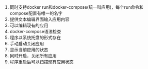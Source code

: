 1. 同时支持docker run和docker-compose(统一叫应用)，每个run命令和compose配置有唯一的名字
2. 提供文本编辑界面输入应用内容
3. 可以编辑现有的应用
4. docker-compose语法检查
5. 程序以系统托盘的形式存在
6. 手动启动关闭应用
7. 显示当前应用的状态
8. 同时开启，关闭所有应用
9. 程序重启后可以扫描现有应用状态
